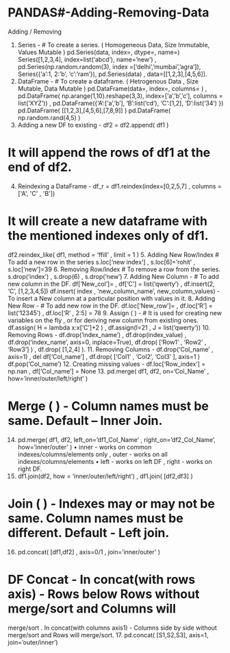 # PANDAS#-Adding-Removing-Data #
Adding / Removing 
1. Series - # To create a series. ( Homogeneous Data, Size Immutable, Values Mutable )
pd.Series(data, index=, dtype=, name=) 
Series([1,2,3,4], index=list(‘abcd’), name=’new’) ,
pd.Series(np.random.random(3), index =[‘delhi’,’mumbai’,’agra’]), 
Series({‘a’:1, 2:’b’, ‘c’:’ram’}), 
pd.Series(data) , data=[[1,2,3],[4,5,6]]. 
2. DataFrame - # To create a dataframe. ( Hetrogenous Data , Size Mutable, Data Mutable ) 
pd.DataFrame(data=, index=, columns= ) , 
pd.DataFrame( np.arange(1,10).reshape(3,3), index=[‘a’,’b’,’c’], columns = list(‘XYZ’)) , 
pd.DataFrame({‘A’:[‘a’,’b’], ‘B’:list(‘cd’), ‘C’:[1,2], ‘D’:list(‘34’) })
pd.DataFrame( [[1,2,3],[4,5,6],[7,8,9]] ) 
pd.DataFrame( np.random.rand(4,5) ) 
3. Adding a new DF to existing - df2 = df2.append( df1 ) 
 # It will append the rows of df1 at the end of df2. 
4. Reindexing a DataFrame - df_r = df1.reindex(index=[0,2,5,7] , columns = ['A', 'C' , 'B']) 
# It will create a new dataframe with the mentioned indexes only of df1. 
df2.reindex_like( df1, method = ‘ffill’ , limit = 1 )
5. Adding New Row/Index # To add a new row in the series 
s.loc[‘new index’] , 
s.loc[6]=’rohit’ , 
s.loc[‘new’]=39 
6. Removing Row/Index # To remove a row from the series. 
s.drop(‘index’) , 
s.drop(6) , 
s.drop(‘new’) 
7. Adding New Column - # To add new column in the DF. 
df[‘New_col’]= , 
df[‘C’] = list(‘qwerty’) , 
df.insert(2, ‘C’, [1,2,3,4,5]) 
df.insert( index , ‘new_column_name’, new_column_values) - To insert a New column at a particular 
position with values in it.
8. Adding New Row - # To add new row in the DF. 
df.loc[‘New_row’]= , 
df.loc[‘R’] = list(‘12345’) , 
df.loc[‘R’ , 2:5] = 78 
9. Assign ( ) - # It is used for creating new variables on the fly , or for deriving new 
column from existing ones. 
df.assign( H = lambda x:x[‘C’]+2 ) , 
df.assign(I=21 , J = list(‘qwerty’)) 
10. Removing Rows - 
df.drop(‘index_name’) , 
df.drop(index_value) , 
df.drop(‘index_name’, axis=0, inplace=True), 
df.drop( [‘Row1’ , ‘Row2’ , ‘Row3’] ) , df.drop( [1,2,4] ). 
11. Removing Columns - 
df.drop(‘Col_name’ , axis=1) , 
del df[‘Col_name’] , 
df.drop( [‘Col1’ , ‘Col2’, ‘Col3’ ], axis=1 ) 
df.pop(‘Col_name’) 
12. Creating missing values - 
df.loc[‘Row_index’] = np.nan , 
df[‘Col_name’] = None
13. pd.merge( df1, df2, on=’Col_Name’ , how=’inner/outer/left/right’ ) 
# Merge ( ) - Column names must be same. Default – Inner Join.
14. pd.merge( df1, df2, left_on=’df1_Col_Name’ , right_on=’df2_Col_Name’, how=’inner/outer’ ) 
• inner - works on common indexes/columns/elements only , outer - works on all 
indexes/columns/elements
• left - works on left DF , right - works on right DF. 
15. df1.join(df2, how = ‘inner/outer/left/right’) , df1.join( [df2,df3] ) 
# Join ( ) - Indexes may or may not be same. Column names must be different. Default - Left join.
16. pd.concat( [df1,df2] , axis=0/1 , join=’inner/outer’ ) 
# DF Concat - In concat(with rows axis) - Rows below Rows without merge/sort and Columns will 
merge/sort . In concat(with columns axis1) - Columns side by side without merge/sort and Rows will 
merge/sort.
17. pd.concat( [S1,S2,S3], axis=1, join=’outer/inner’) 
